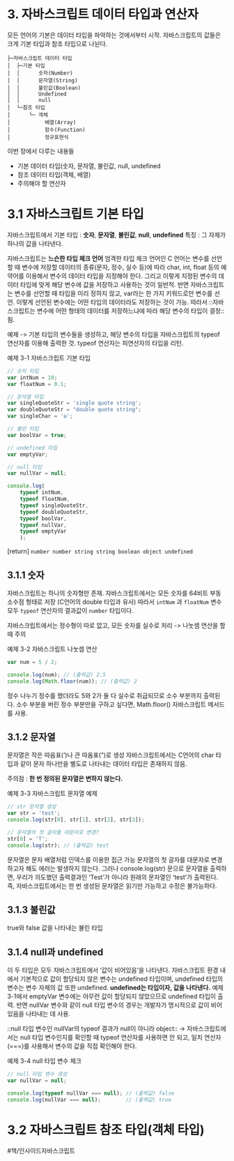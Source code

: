 # 3. 자바스크립트 데이터 타입과 연산자
모든 언어의 기본은 데이터 타입을 파악하는 것에서부터 시작.
자바스크립트의 값들은 크게 기본 타입과 참조 타입으로 나뉜다.

```
├─자바스크립트 데이터 타입
│  ├─기본 타입
│  │      숫자(Number)
│  │      문자열(String)
│  │      불린값(Boolean)
│  │      Undefined
│  │      null
│  └─참조 타입
│      └─ 객체
│			배열(Array)
│			함수(Function)
│			정규표현식
```

이번 장에서 다루는 내용들
- 기본 데이터 타입(숫자, 문자열, 불린값, null, undefined
- 참조 데이터 타입(객체, 배열)
- 주의해야 할 연산자

# 3.1 자바스크립트 기본 타입
자바스크립트에서 기본 타입 : **숫자**, **문자열**, **불린값**, **null**, **undefined**
특징 : 그 자체가 하나의 값을 나타낸다.

자바스크립트는 **느슨한 타입 체크 언어**
엄격한 타입 체크 언어인 C 언어는 변수를 선언할 때 변수에 저장할 데이터의 종류(문자, 정수, 실수 등)에 따라 char, int, float 등의 예약어를 이용해서 변수의 데이터 타입을 지정해야 한다. 그리고 이렇게 지정된 변수의 데이터 타입에 맞게 해당 변수에 값을 저장하고 사용하는 것이 일반적.
반면 자바스크립트는 변수를 선언할 때 타입을 미리 정하지 않고, var라는 한 가지 키워드로만 변수를 선언.
이렇게 선언된 변수에는 어떤 타입의 데이터라도 저장하는 것이 가능.
따라서 ::자바스크립트는 변수에 어떤 형태의 데이터를 저장하느냐에 따라 해당 변수의 타입이 결정::됨.

예제 -> 기본 타입의 변수들을 생성하고, 해당 변수의 타입을 자바스크립트의 typeof 연산자를 이용해 출력한 것.
typeof 연산자는 피연산자의 타입을 리턴.

예제 3-1 자바스크립트 기본 타입
```javascript
// 숫자 타입
var intNum = 10;
var floatNum = 0.1;

// 문자열 타입
var singleQuoteStr = 'single quote string';
var doubleQuoteStr = "double quote string";
var singleChar = 'a';

// 불린 타입
var boolVar = true;

// undefined 타입
var emptyVar;

// null 타입
var nullVar = null;

console.log(
    typeof intNum,
    typeof floatNum,
    typeof singleQuoteStr,
    typeof doubleQuoteStr,
    typeof boolVar,
    typeof nullVar,
    typeof emptyVar
    );
```

[return]
`number number string string boolean object undefined`

## 3.1.1 숫자
자바스크립트는 하나의 숫자형만 존재.
자바스크립트에서는 모든 숫자를 64비트 부동 소수점 형태로 저장 (C언어의 double 타입과 유사)
따라서 `intNum` 과 `floatNum` 변수 모두 `typeof` 연산자의 결과값이 `number` 타입이다.

자바스크립트에서는 정수형이 따로 없고, 모든 숫자를 실수로 처리 -> 나눗셈 연산을 할 때 주의

예제 3-2 자바스크립트 나눗셈 연산
```javascript
var num = 5 / 2;

console.log(num); // (출력값) 2.5
console.log(Math.floor(num)); // (출력값) 2
```

정수 나누기 정수를 했더라도 5와 2가 둘 다 실수로 취급되므로 소수 부분까지 출력된다.
소수 부분을 버린 정수 부분만을 구하고 싶다면, Math.floor() 자바스크립트 메서드를 사용.

## 3.1.2 문자열
문자열은 작은 따음표(‘)나 큰 따옴표(“)로 생성
자바스크립트에서는 C언어의 char 타입과 같이 문자 하나만을 별도로 나타내는 데이터 타입은 존재하지 않음.

주의점 : **한 번 정의된 문자열은 변하지 않는다.**

예제 3-3 자바스크립트 문자열 예제
```javascript
// str 문자열 생성
var str = 'test';
console.log(str[0], str[1], str[2], str[3]);

// 문자열의 첫 글자를 대문자로 변경?
str[0] = 'T';
console.log(str); // (출력값) test
```

문자열은 문자 배열처럼 인덱스를 이용한 접근 가능
문자열의 첫 글자를 대문자로 변경하고자 해도 에러는 발생하지 않는다.
그러나 console.log(str) 문으로 문자열을 출력하면, 우리가 의도했던 출력결과인 ‘Test’가 아니라 원래의 문자열인 ‘test’가 출력된다. 즉, 자바스크립트에서는 한 번 생성된 문자열은 읽기만 가능하고 수정은 불가능하다.

## 3.1.3 불린값
true와 false 값을 나타내는 불린 타입

## 3.1.4 null과 undefined
이 두 타입은 모두 자바스크립트에서 ‘값이 비어있음’을 나타낸다.
자바스크립트 환경 내에서 기본적으로 값이 할당되지 않은 변수는 undefined 타입이며, undefined 타입의 변수는 변수 자체의 값 또한 undefined.
**undefined는 타입이자, 값을 나타낸다.**
예제 3-1에서 emptyVar 변수에는 아무런 값이 할당되지 않았으므로 undefined 타입이 출력.
반면 nullVar 변수와 같이 null 타입 변수의 경우는 개발자가 명시적으로 값이 비어있음을 나타내는 데 사용.

::null 타입 변수인 nullVar의 typeof 결과가 null이 아니라 object::
-> 자바스크립트에서는 null 타입 변수인지를 확인할 때 typeof 연산자를 사용하면 안 되고, 일치 연산자 (===)를 사용해서 변수의 값을 직접 확인해야 한다.

예제 3-4 null 타입 변수 체크
```javascript
// null 타입 변수 생성
var nullVar = null;

console.log(typeof nullVar === null); // (출력값) false
console.log(nullVar === null);        // (출력값) true
```

# 3.2 자바스크립트 참조 타입(객체 타입)


#책/인사이드자바스크립트
